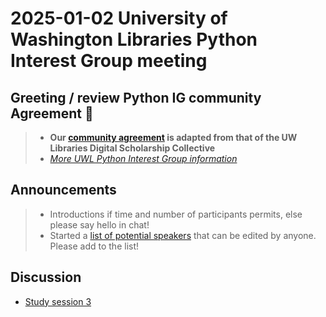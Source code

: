 # 2025-01-02 University of Washington Libraries Python Interest Group meeting
## Greeting / review Python IG community Agreement 🤝
> - **Our [community agreement](https://github.com/uwlib-python-ig/meetings/tree/main#community-agreement) is adapted from that of the UW Libraries Digital Scholarship Collective**  
> - *[More UWL Python Interest Group information](https://github.com/uwlib-python-ig/meetings#get-in-touch-with-the-pig)* 

## Announcements
> - Introductions if time and number of participants permits, else please say hello in chat!
> - Started a [list of potential speakers](https://hackmd.io/-s08LbKmRq2kbKzXJmSZLw?both) that can be edited by anyone. Please add to the list! 

## Discussion
- [Study session 3](https://github.com/uwlib-python-ig/shared-01/tree/main/walsh-book-study-group)
